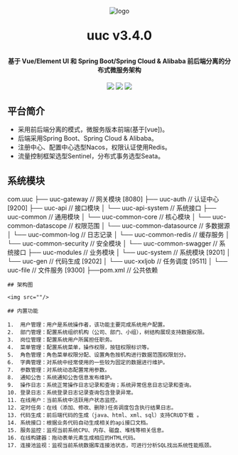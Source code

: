 <p align="center">
	<img alt="logo" src="https://oscimg.oschina.net/oscnet/up-b99b286755aef70355a7084753f89cdb7c9.png">
</p>
<h1 align="center" style="margin: 30px 0 30px; font-weight: bold;">uuc v3.4.0</h1>
<h4 align="center">基于 Vue/Element UI 和 Spring Boot/Spring Cloud & Alibaba 前后端分离的分布式微服务架构</h4>
<p align="center">
	<a href="https://gitee.com/y_project/uuc-Cloud/stargazers"><img src="https://gitee.com/y_project/uuc-Cloud/badge/star.svg?theme=dark"></a>
	<a href="https://gitee.com/y_project/uuc-Cloud"><img src="https://img.shields.io/badge/uuc-v3.4.0-brightgreen.svg"></a>
	<a href="https://gitee.com/y_project/uuc-Cloud/blob/master/LICENSE"><img src="https://img.shields.io/github/license/mashape/apistatus.svg"></a>
</p>

## 平台简介

* 采用前后端分离的模式，微服务版本前端(基于[vue])。
* 后端采用Spring Boot、Spring Cloud & Alibaba。
* 注册中心、配置中心选型Nacos，权限认证使用Redis。
* 流量控制框架选型Sentinel，分布式事务选型Seata。

## 系统模块

com.uuc
├── uuc-gateway         // 网关模块 [8080]
├── uuc-auth            // 认证中心 [9200]
├── uuc-api             // 接口模块
│       └── uuc-api-system                          // 系统接口
├── uuc-common          // 通用模块
│       └── uuc-common-core                         // 核心模块
│       └── uuc-common-datascope                    // 权限范围
│       └── uuc-common-datasource                   // 多数据源
│       └── uuc-common-log                          // 日志记录
│       └── uuc-common-redis                        // 缓存服务
│       └── uuc-common-security                     // 安全模块
│       └── uuc-common-swagger                      // 系统接口
├── uuc-modules         // 业务模块
│       └── uuc-system                              // 系统模块 [9201]
│       └── uuc-gen                                 // 代码生成 [9202]
│       └── uuc-xxljob                              // 任务调度 [9511]
│       └── uuc-file                                // 文件服务 [9300]
├──pom.xml                // 公共依赖
~~~
## 架构图

<img src=""/>

## 内置功能

1.  用户管理：用户是系统操作者，该功能主要完成系统用户配置。
2.  部门管理：配置系统组织机构（公司、部门、小组），树结构展现支持数据权限。
3.  岗位管理：配置系统用户所属担任职务。
4.  菜单管理：配置系统菜单，操作权限，按钮权限标识等。
5.  角色管理：角色菜单权限分配、设置角色按机构进行数据范围权限划分。
6.  字典管理：对系统中经常使用的一些较为固定的数据进行维护。
7.  参数管理：对系统动态配置常用参数。
8.  通知公告：系统通知公告信息发布维护。
9.  操作日志：系统正常操作日志记录和查询；系统异常信息日志记录和查询。
10. 登录日志：系统登录日志记录查询包含登录异常。
11. 在线用户：当前系统中活跃用户状态监控。
12. 定时任务：在线（添加、修改、删除)任务调度包含执行结果日志。
13. 代码生成：前后端代码的生成（java、html、xml、sql）支持CRUD下载 。
14. 系统接口：根据业务代码自动生成相关的api接口文档。
15. 服务监控：监视当前系统CPU、内存、磁盘、堆栈等相关信息。
16. 在线构建器：拖动表单元素生成相应的HTML代码。
17. 连接池监视：监视当前系统数据库连接池状态，可进行分析SQL找出系统性能瓶颈。

